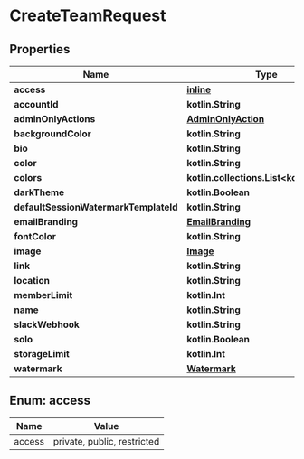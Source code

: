 
# CreateTeamRequest

## Properties
| Name | Type | Description | Notes |
| ------------ | ------------- | ------------- | ------------- |
| **access** | [**inline**](#Access) |  |  [optional] |
| **accountId** | **kotlin.String** |  |  [optional] |
| **adminOnlyActions** | [**AdminOnlyAction**](AdminOnlyAction.md) |  |  [optional] |
| **backgroundColor** | **kotlin.String** |  |  [optional] |
| **bio** | **kotlin.String** |  |  [optional] |
| **color** | **kotlin.String** |  |  [optional] |
| **colors** | **kotlin.collections.List&lt;kotlin.String&gt;** |  |  [optional] |
| **darkTheme** | **kotlin.Boolean** |  |  [optional] |
| **defaultSessionWatermarkTemplateId** | **kotlin.String** |  |  [optional] |
| **emailBranding** | [**EmailBranding**](EmailBranding.md) |  |  [optional] |
| **fontColor** | **kotlin.String** |  |  [optional] |
| **image** | [**Image**](Image.md) |  |  [optional] |
| **link** | **kotlin.String** |  |  [optional] |
| **location** | **kotlin.String** |  |  [optional] |
| **memberLimit** | **kotlin.Int** |  |  [optional] |
| **name** | **kotlin.String** |  |  [optional] |
| **slackWebhook** | **kotlin.String** |  |  [optional] |
| **solo** | **kotlin.Boolean** |  |  [optional] |
| **storageLimit** | **kotlin.Int** |  |  [optional] |
| **watermark** | [**Watermark**](Watermark.md) |  |  [optional] |


<a id="Access"></a>
## Enum: access
| Name | Value |
| ---- | ----- |
| access | private, public, restricted |



